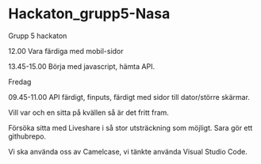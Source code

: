 # Hackaton_grupp5-Nasa
Grupp 5 hackaton

12.00 Vara färdiga med mobil-sidor

13.45-15.00 Börja med javascript, hämta API.

Fredag

09.45-11.00 API färdigt, finputs, färdigt med sidor till dator/större skärmar.


Vill var och en sitta på kvällen så är det fritt fram. 

Försöka sitta med Liveshare i så stor utsträckning som möjligt. Sara gör ett githubrepo.

Vi ska använda oss av Camelcase, vi tänkte använda Visual Studio Code.

